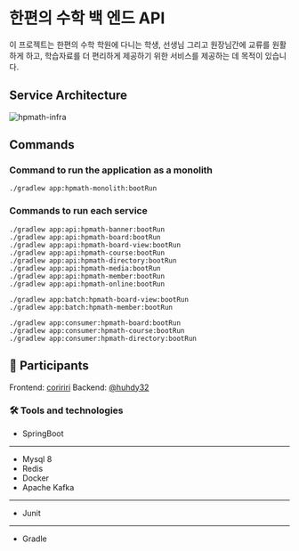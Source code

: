 # 한편의 수학 백 엔드 API
이 프로젝트는 한편의 수학 학원에 다니는 학생, 선생님 그리고 원장님간에 교류를 원활하게 하고, 학습자료를 더 편리하게 제공하기 위한 서비스를 제공하는 데 목적이 있습니다.

## Service Architecture
![hpmath-infra](https://github.com/user-attachments/assets/7fadac07-92bc-4445-95c2-4c1ef8403e56)

## Commands

### Command to run the application as a monolith
```
./gradlew app:hpmath-monolith:bootRun

```
### Commands to run each service
```
./gradlew app:api:hpmath-banner:bootRun
./gradlew app:api:hpmath-board:bootRun
./gradlew app:api:hpmath-board-view:bootRun
./gradlew app:api:hpmath-course:bootRun
./gradlew app:api:hpmath-directory:bootRun
./gradlew app:api:hpmath-media:bootRun
./gradlew app:api:hpmath-member:bootRun
./gradlew app:api:hpmath-online:bootRun

./gradlew app:batch:hpmath-board-view:bootRun
./gradlew app:batch:hpmath-member:bootRun

./gradlew app:consumer:hpmath-board:bootRun
./gradlew app:consumer:hpmath-course:bootRun
./gradlew app:consumer:hpmath-directory:bootRun
```


## 👬 Participants
Frontend: [coririri](https://github.com/coririri)
Backend: [@huhdy32](https://github.com/huhdy32)

### 🛠 Tools and technologies
- SpringBoot
----- 
- Mysql 8
- Redis
- Docker
- Apache Kafka
-----
- Junit
-----
- Gradle

